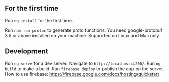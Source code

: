 ## For the first time
Run `ng install` for the first time.

Run `npm run protoc` to generate proto functions.
You need google-protobuf 3.5 or above installed on your machine.
Supported on Linux and Mac only.

## Development
Run `ng serve` for a dev server. Navigate to `http://localhost:4200/`. 
Run `ng build` to make a build.
Run `firebase deploy` to publish the app on the server.
How to use firebase:
https://firebase.google.com/docs/hosting/quickstart
